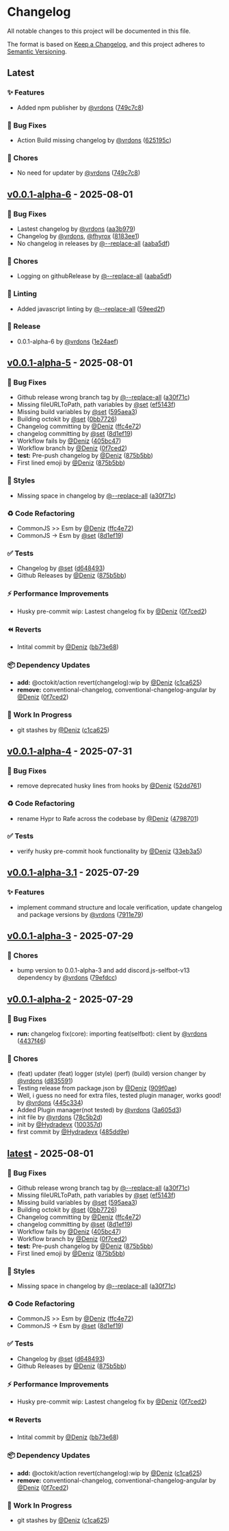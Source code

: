 # Changelog

All notable changes to this project will be documented in this file.

The format is based on [Keep a Changelog](https://keepachangelog.com/en/1.0.0/),
and this project adheres to [Semantic Versioning](https://semver.org/spec/v2.0.0.html).

## Latest

### ✨ Features

- Added npm  publisher by [@vrdons](https://github.com/vrdons) ([749c7c8](https://github.com/Hydrion-Team/Rafe/commit/749c7c87bb1425a6cf3cc7823643387c9f4f5793))

### 🐛 Bug Fixes

- Action Build missing changelog by [@vrdons](https://github.com/vrdons) ([625195c](https://github.com/Hydrion-Team/Rafe/commit/625195c41950098761ab80d25087bfb45fffdb7f))

### 🔧 Chores

- No need for updater by [@vrdons](https://github.com/vrdons) ([749c7c8](https://github.com/Hydrion-Team/Rafe/commit/749c7c87bb1425a6cf3cc7823643387c9f4f5793))

## [v0.0.1-alpha-6](https://github.com/Hydrion-Team/Rafe/compare/v0.0.1-alpha-5...v0.0.1-alpha-6) - 2025-08-01

### 🐛 Bug Fixes

- Lastest changelog by [@vrdons](https://github.com/vrdons) ([aa3b979](https://github.com/Hydrion-Team/Rafe/commit/aa3b9799e477b0c248b99af65df5e6648f58b00c))
- Changelog by [@vrdons](https://github.com/vrdons), [@fhyrox](https://github.com/fhyrox) ([8183ee1](https://github.com/Hydrion-Team/Rafe/commit/8183ee175ddceab168d18e75b021b05a6d8810df))
- No changelog in releases by [@--replace-all](https://github.com/--replace-all) ([aaba5df](https://github.com/Hydrion-Team/Rafe/commit/aaba5dfc9958ea804ccf0aa7d49dde6ef3f1971c))

### 🔧 Chores

- Logging on githubRelease by [@--replace-all](https://github.com/--replace-all) ([aaba5df](https://github.com/Hydrion-Team/Rafe/commit/aaba5dfc9958ea804ccf0aa7d49dde6ef3f1971c))

### 🧹 Linting

- Added javascript linting by [@--replace-all](https://github.com/--replace-all) ([59eed2f](https://github.com/Hydrion-Team/Rafe/commit/59eed2f4cd43a602af512c97f4acea83f99f208d))

### 🚀 Release

- 0.0.1-alpha-6 by [@vrdons](https://github.com/vrdons) ([1e24aef](https://github.com/Hydrion-Team/Rafe/commit/1e24aef0dfd412c526e8e7789798713204886c67))

## [v0.0.1-alpha-5](https://github.com/Hydrion-Team/Rafe/compare/v0.0.1-alpha-4...v0.0.1-alpha-5) - 2025-08-01

### 🐛 Bug Fixes

- Github release wrong branch tag by [@--replace-all](https://github.com/--replace-all) ([a30f71c](https://github.com/Hydrion-Team/Rafe/commit/a30f71ccd489b2a865feb60c3983295cd7a2ce6c))
- Missing fileURLToPath, path variables by [@set](https://github.com/set) ([ef5143f](https://github.com/Hydrion-Team/Rafe/commit/ef5143ff8962707bfccf9b2af9ee10f273c73287))
- Missing build variables by [@set](https://github.com/set) ([595aea3](https://github.com/Hydrion-Team/Rafe/commit/595aea380dba4bf1836589615c64e067e3de0f58))
- Building octokit by [@set](https://github.com/set) ([0bb7726](https://github.com/Hydrion-Team/Rafe/commit/0bb7726a84a220cd6f01406b0dbf105d44930915))
- Changelog committing by [@Deniz](https://github.com/Deniz) ([ffc4e72](https://github.com/Hydrion-Team/Rafe/commit/ffc4e7252c8e60b991745daac97dc31b6e413874))
- changelog committing by [@set](https://github.com/set) ([8d1ef19](https://github.com/Hydrion-Team/Rafe/commit/8d1ef192aafdcc00f92f0e7a149561676dbe1340))
- Workflow fails by [@Deniz](https://github.com/Deniz) ([405bc47](https://github.com/Hydrion-Team/Rafe/commit/405bc47716a47a10c8b3ff1ccf749d596763f80c))
- Workflow branch by [@Deniz](https://github.com/Deniz) ([0f7ced2](https://github.com/Hydrion-Team/Rafe/commit/0f7ced2c4b5e01de097e9c008af8f7cd60d54aa4))
- **test:** Pre-push changelog by [@Deniz](https://github.com/Deniz) ([875b5bb](https://github.com/Hydrion-Team/Rafe/commit/875b5bb9e795faa76485cde4b6f48dd882a0c339))
- First lined emoji by [@Deniz](https://github.com/Deniz) ([875b5bb](https://github.com/Hydrion-Team/Rafe/commit/875b5bb9e795faa76485cde4b6f48dd882a0c339))

### 💄 Styles

- Missing space in changelog by [@--replace-all](https://github.com/--replace-all) ([a30f71c](https://github.com/Hydrion-Team/Rafe/commit/a30f71ccd489b2a865feb60c3983295cd7a2ce6c))

### ♻️ Code Refactoring

- CommonJS >> Esm by [@Deniz](https://github.com/Deniz) ([ffc4e72](https://github.com/Hydrion-Team/Rafe/commit/ffc4e7252c8e60b991745daac97dc31b6e413874))
- CommonJS -> Esm by [@set](https://github.com/set) ([8d1ef19](https://github.com/Hydrion-Team/Rafe/commit/8d1ef192aafdcc00f92f0e7a149561676dbe1340))

### ✅ Tests

- Changelog by [@set](https://github.com/set) ([d648493](https://github.com/Hydrion-Team/Rafe/commit/d6484938d08272c4eb6dc5b38d432e13f45caee4))
- Github Releases by [@Deniz](https://github.com/Deniz) ([875b5bb](https://github.com/Hydrion-Team/Rafe/commit/875b5bb9e795faa76485cde4b6f48dd882a0c339))

### ⚡ Performance Improvements

- Husky pre-commit wip: Lastest changelog fix by [@Deniz](https://github.com/Deniz) ([0f7ced2](https://github.com/Hydrion-Team/Rafe/commit/0f7ced2c4b5e01de097e9c008af8f7cd60d54aa4))

### ⏪ Reverts

- Intital commit by [@Deniz](https://github.com/Deniz) ([bb73e68](https://github.com/Hydrion-Team/Rafe/commit/bb73e6846a978d37abf388fbe9333e4c84064d6c))

### 📦 Dependency Updates

- **add:** @octokit/action revert(changelog):wip by [@Deniz](https://github.com/Deniz) ([c1ca625](https://github.com/Hydrion-Team/Rafe/commit/c1ca6256a3a95b936f41fb676d5e8e5a9b6b6898))
- **remove:** conventional-changelog, conventional-changelog-angular by [@Deniz](https://github.com/Deniz) ([0f7ced2](https://github.com/Hydrion-Team/Rafe/commit/0f7ced2c4b5e01de097e9c008af8f7cd60d54aa4))

### 🚧 Work In Progress

- git stashes by [@Deniz](https://github.com/Deniz) ([c1ca625](https://github.com/Hydrion-Team/Rafe/commit/c1ca6256a3a95b936f41fb676d5e8e5a9b6b6898))

## [v0.0.1-alpha-4](https://github.com/Hydrion-Team/Rafe/compare/v0.0.1-alpha-3.1...v0.0.1-alpha-4) - 2025-07-31

### 🐛 Bug Fixes

- remove deprecated husky lines from hooks by [@Deniz](https://github.com/Deniz) ([52dd761](https://github.com/Hydrion-Team/Rafe/commit/52dd761ae601760633cd5299b2d56da042d22672))

### ♻️ Code Refactoring

- rename Hypr to Rafe across the codebase by [@Deniz](https://github.com/Deniz) ([4798701](https://github.com/Hydrion-Team/Rafe/commit/479870167b511c0c94f6c32d76a38f149d6a3912))

### ✅ Tests

- verify husky pre-commit hook functionality by [@Deniz](https://github.com/Deniz) ([33eb3a5](https://github.com/Hydrion-Team/Rafe/commit/33eb3a5043a24a6c7a339fdf4e1c35364ab96665))

## [v0.0.1-alpha-3.1](https://github.com/Hydrion-Team/Rafe/compare/v0.0.1-alpha-3...v0.0.1-alpha-3.1) - 2025-07-29

### ✨ Features

- implement command structure and locale verification, update changelog and package versions by [@vrdons](https://github.com/vrdons) ([7911e79](https://github.com/Hydrion-Team/Rafe/commit/7911e7946f23a283d2513106bb0f983ef8a3bff0))

## [v0.0.1-alpha-3](https://github.com/Hydrion-Team/Rafe/compare/v0.0.1-alpha-2...v0.0.1-alpha-3) - 2025-07-29

### 🔧 Chores

- bump version to 0.0.1-alpha-3 and add discord.js-selfbot-v13 dependency by [@vrdons](https://github.com/vrdons) ([79efdcc](https://github.com/Hydrion-Team/Rafe/commit/79efdccc28513c8e0d931995e1283979b28bfa64))

## [v0.0.1-alpha-2](https://github.com/Hydrion-Team/Rafe/compare/latest...v0.0.1-alpha-2) - 2025-07-29

### 🐛 Bug Fixes

- **run:** changelog fix(core): importing feat(selfbot): client by [@vrdons](https://github.com/vrdons) ([4437f46](https://github.com/Hydrion-Team/Rafe/commit/4437f46e63456084ed1d57996e4a5f20b54306d7))

### 🔧 Chores

- (feat) updater (feat) logger (style) (perf) (build) version changer by [@vrdons](https://github.com/vrdons) ([d835591](https://github.com/Hydrion-Team/Rafe/commit/d8355919ac681eb28d2f8225f3c17871e93d73f1))
- Testing release from package.json by [@Deniz](https://github.com/Deniz) ([909f0ae](https://github.com/Hydrion-Team/Rafe/commit/909f0aed462601c59b265f5b9f0ff5167f8e770b))
- Well, i guess no need for extra files, tested plugin manager, works good! by [@vrdons](https://github.com/vrdons) ([445c334](https://github.com/Hydrion-Team/Rafe/commit/445c334df4f47559b5b64273188d785755d18a47))
- Added Plugin manager(not tested) by [@vrdons](https://github.com/vrdons) ([3a605d3](https://github.com/Hydrion-Team/Rafe/commit/3a605d3dda1b3d7430a61c8650e30c11d3cef0e5))
- init file by [@vrdons](https://github.com/vrdons) ([78c5b2d](https://github.com/Hydrion-Team/Rafe/commit/78c5b2d56f9b1a8179b93d86577ff99d8b7c93d2))
- init by [@Hydradevx](https://github.com/Hydradevx) ([100357d](https://github.com/Hydrion-Team/Rafe/commit/100357df160bb0002a005c6bc04ebb80667356e9))
- first commit by [@Hydradevx](https://github.com/Hydradevx) ([485dd9e](https://github.com/Hydrion-Team/Rafe/commit/485dd9e65eabed94f12c15c764f9e10b7b094168))

## [latest](https://github.com/Hydrion-Team/Rafe/releases/tag/latest) - 2025-08-01

### 🐛 Bug Fixes

- Github release wrong branch tag by [@--replace-all](https://github.com/--replace-all) ([a30f71c](https://github.com/Hydrion-Team/Rafe/commit/a30f71ccd489b2a865feb60c3983295cd7a2ce6c))
- Missing fileURLToPath, path variables by [@set](https://github.com/set) ([ef5143f](https://github.com/Hydrion-Team/Rafe/commit/ef5143ff8962707bfccf9b2af9ee10f273c73287))
- Missing build variables by [@set](https://github.com/set) ([595aea3](https://github.com/Hydrion-Team/Rafe/commit/595aea380dba4bf1836589615c64e067e3de0f58))
- Building octokit by [@set](https://github.com/set) ([0bb7726](https://github.com/Hydrion-Team/Rafe/commit/0bb7726a84a220cd6f01406b0dbf105d44930915))
- Changelog committing by [@Deniz](https://github.com/Deniz) ([ffc4e72](https://github.com/Hydrion-Team/Rafe/commit/ffc4e7252c8e60b991745daac97dc31b6e413874))
- changelog committing by [@set](https://github.com/set) ([8d1ef19](https://github.com/Hydrion-Team/Rafe/commit/8d1ef192aafdcc00f92f0e7a149561676dbe1340))
- Workflow fails by [@Deniz](https://github.com/Deniz) ([405bc47](https://github.com/Hydrion-Team/Rafe/commit/405bc47716a47a10c8b3ff1ccf749d596763f80c))
- Workflow branch by [@Deniz](https://github.com/Deniz) ([0f7ced2](https://github.com/Hydrion-Team/Rafe/commit/0f7ced2c4b5e01de097e9c008af8f7cd60d54aa4))
- **test:** Pre-push changelog by [@Deniz](https://github.com/Deniz) ([875b5bb](https://github.com/Hydrion-Team/Rafe/commit/875b5bb9e795faa76485cde4b6f48dd882a0c339))
- First lined emoji by [@Deniz](https://github.com/Deniz) ([875b5bb](https://github.com/Hydrion-Team/Rafe/commit/875b5bb9e795faa76485cde4b6f48dd882a0c339))

### 💄 Styles

- Missing space in changelog by [@--replace-all](https://github.com/--replace-all) ([a30f71c](https://github.com/Hydrion-Team/Rafe/commit/a30f71ccd489b2a865feb60c3983295cd7a2ce6c))

### ♻️ Code Refactoring

- CommonJS >> Esm by [@Deniz](https://github.com/Deniz) ([ffc4e72](https://github.com/Hydrion-Team/Rafe/commit/ffc4e7252c8e60b991745daac97dc31b6e413874))
- CommonJS -> Esm by [@set](https://github.com/set) ([8d1ef19](https://github.com/Hydrion-Team/Rafe/commit/8d1ef192aafdcc00f92f0e7a149561676dbe1340))

### ✅ Tests

- Changelog by [@set](https://github.com/set) ([d648493](https://github.com/Hydrion-Team/Rafe/commit/d6484938d08272c4eb6dc5b38d432e13f45caee4))
- Github Releases by [@Deniz](https://github.com/Deniz) ([875b5bb](https://github.com/Hydrion-Team/Rafe/commit/875b5bb9e795faa76485cde4b6f48dd882a0c339))

### ⚡ Performance Improvements

- Husky pre-commit wip: Lastest changelog fix by [@Deniz](https://github.com/Deniz) ([0f7ced2](https://github.com/Hydrion-Team/Rafe/commit/0f7ced2c4b5e01de097e9c008af8f7cd60d54aa4))

### ⏪ Reverts

- Intital commit by [@Deniz](https://github.com/Deniz) ([bb73e68](https://github.com/Hydrion-Team/Rafe/commit/bb73e6846a978d37abf388fbe9333e4c84064d6c))

### 📦 Dependency Updates

- **add:** @octokit/action revert(changelog):wip by [@Deniz](https://github.com/Deniz) ([c1ca625](https://github.com/Hydrion-Team/Rafe/commit/c1ca6256a3a95b936f41fb676d5e8e5a9b6b6898))
- **remove:** conventional-changelog, conventional-changelog-angular by [@Deniz](https://github.com/Deniz) ([0f7ced2](https://github.com/Hydrion-Team/Rafe/commit/0f7ced2c4b5e01de097e9c008af8f7cd60d54aa4))

### 🚧 Work In Progress

- git stashes by [@Deniz](https://github.com/Deniz) ([c1ca625](https://github.com/Hydrion-Team/Rafe/commit/c1ca6256a3a95b936f41fb676d5e8e5a9b6b6898))

